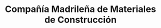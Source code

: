 ---
title: "Compañía Madrileña de Materiales de Construcción"
url: /madrid/compania-madrilena-de-materiales-de-construccion/
shop: Baustoffe
---